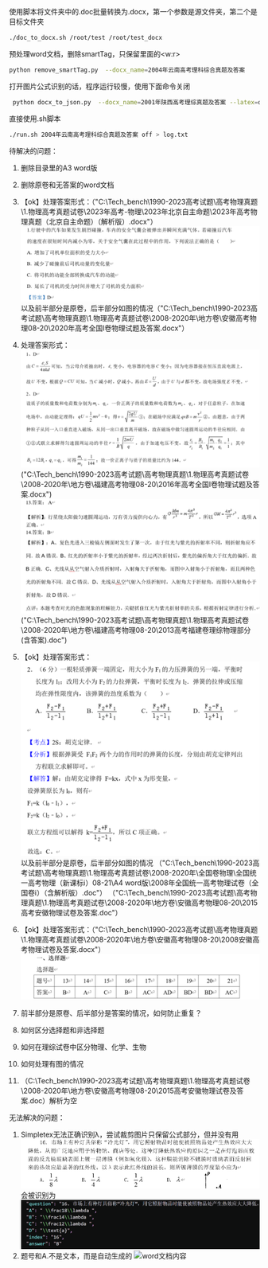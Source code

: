 使用脚本将文件夹中的.doc批量转换为.docx，第一个参数是源文件夹，第二个是目标文件夹
```bash
./doc_to_docx.sh /root/test /root/test_docx 
```

预处理word文档，删除smartTag，只保留里面的<w:r>
```bash
python remove_smartTag.py  --docx_name=2004年云南高考理科综合真题及答案
```

打开图片公式识别的话，程序运行较慢，使用下面命令关闭
```bash
 python docx_to_json.py  --docx_name=2001年陕西高考理综真题及答案 --latex=off > log.txt
``` 

直接使用.sh脚本
```bash
./run.sh 2004年云南高考理科综合真题及答案 off > log.txt
```

待解决的问题：
1. 删除目录里的A3 word版
2. 删除原卷和无答案的word文档
3. 【ok】处理答案形式：（"C:\Tech_bench\1990-2023高考试题\高考物理真题\1.物理高考真题试卷\2023年高考-物理\2023年北京自主命题\2023年高考物理真题（北京自主命题）（解析版）.docx"）
![答案1](./images/答案1.png)
以及前半部分是原卷，后半部分如图的情况（"C:\Tech_bench\1990-2023高考试题\高考物理真题\1.物理高考真题试卷\2008-2020年\地方卷\安徽高考物理08-20\2020年高考全国I卷物理试题及答案.docx"）
4. 处理答案形式：
![答案2](./images/答案2.png)
("C:\Tech_bench\1990-2023高考试题\高考物理真题\1.物理高考真题试卷\2008-2020年\地方卷\福建高考物理08-20\2016年高考全国I卷物理试题及答案.docx")
![答案5](./images/答案5.png) ("C:\Tech_bench\1990-2023高考试题\高考物理真题\1.物理高考真题试卷\2008-2020年\地方卷\福建高考物理08-20\2013高考福建卷理综物理部分(含答案).doc")

5. 【ok】处理答案形式：
![答案3](./images/答案3.png)
以及前半部分是原卷，后半部分如图的情况
（"C:\Tech_bench\1990-2023高考试题\高考物理真题\1.物理高考真题试卷\2008-2020年\全国卷物理\全国统一高考物理（新课标ⅰ）08-21\A4 word版\2008年全国统一高考物理试卷（全国卷ⅰ）（含解析版）.doc"）
（"C:\Tech_bench\1990-2023高考试题\高考物理真题\1.物理高考真题试卷\2008-2020年\地方卷\安徽高考物理08-20\2015高考安徽物理试卷及答案.doc"）
6. 【ok】处理答案形式：（"C:\Tech_bench\1990-2023高考试题\高考物理真题\1.物理高考真题试卷\2008-2020年\地方卷\安徽高考物理08-20\2008安徽高考物理试卷及答案.docx"）
![答案4](./images/答案4.png)
7. 前半部分是原卷、后半部分是答案的情况，如何防止重复？
8. 如何区分选择题和非选择题
9. 如何在理综试卷中区分物理、化学、生物
10. 如何处理有图的情况
11. （C:\Tech_bench\1990-2023高考试题\高考物理真题\1.物理高考真题试卷\2008-2020年\地方卷\安徽高考物理08-20\2015高考安徽物理试卷及答案.doc）解析为空




无法解决的问题：
1. Simpletex无法正确识别λ，尝试裁剪图片只保留公式部分，但并没有用
![word文档内容](./images/lamda.png)
会被识别为
![识别结果](./images/wrong_lamda.png)
2. 题号和A.不是文本，而是自动生成的
![word文档内容](./images/auto.png)
